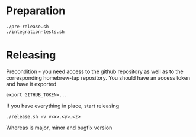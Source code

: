 # Preparation

    ./pre-release.sh
    ./integration-tests.sh

# Releasing

Precondition - you need access to the github repository as well as to the corresponding homebrew-tap repository. You should have an access token and have it exported

    export GITHUB_TOKEN=...

If you have everything in place, start releasing

    ./release.sh -v v<x>.<y>.<z>
    
Whereas <x> is major, <y> minor and <z> bugfix version
